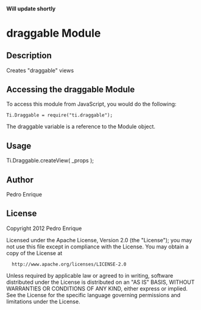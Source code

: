 #### Will update shortly

# draggable Module

## Description

Creates "draggable" views

## Accessing the draggable Module

To access this module from JavaScript, you would do the following:

	Ti.Draggable = require("ti.draggable");

The draggable variable is a reference to the Module object.	


## Usage

Ti.Draggable.createView( _props );

## Author

Pedro Enrique

## License

  Copyright 2012 Pedro Enrique

  Licensed under the Apache License, Version 2.0 (the "License");
  you may not use this file except in compliance with the License.
  You may obtain a copy of the License at

      http://www.apache.org/licenses/LICENSE-2.0

  Unless required by applicable law or agreed to in writing, software
  distributed under the License is distributed on an "AS IS" BASIS,
  WITHOUT WARRANTIES OR CONDITIONS OF ANY KIND, either express or implied.
  See the License for the specific language governing permissions and
  limitations under the License.
  

